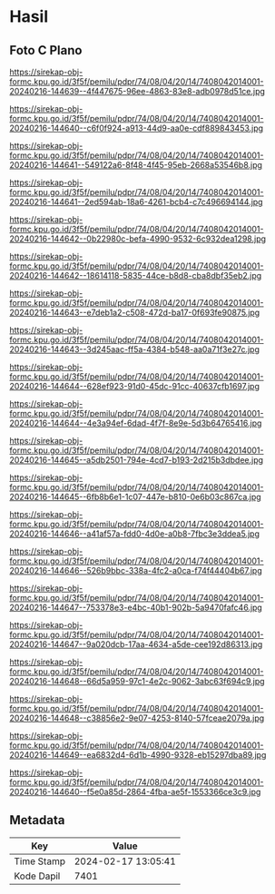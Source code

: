 # Hasil

## Foto C Plano

https://sirekap-obj-formc.kpu.go.id/3f5f/pemilu/pdpr/74/08/04/20/14/7408042014001-20240216-144639--4f447675-96ee-4863-83e8-adb0978d51ce.jpg

https://sirekap-obj-formc.kpu.go.id/3f5f/pemilu/pdpr/74/08/04/20/14/7408042014001-20240216-144640--c6f0f924-a913-44d9-aa0e-cdf889843453.jpg

https://sirekap-obj-formc.kpu.go.id/3f5f/pemilu/pdpr/74/08/04/20/14/7408042014001-20240216-144641--549122a6-8f48-4f45-95eb-2668a53546b8.jpg

https://sirekap-obj-formc.kpu.go.id/3f5f/pemilu/pdpr/74/08/04/20/14/7408042014001-20240216-144641--2ed594ab-18a6-4261-bcb4-c7c496694144.jpg

https://sirekap-obj-formc.kpu.go.id/3f5f/pemilu/pdpr/74/08/04/20/14/7408042014001-20240216-144642--0b22980c-befa-4990-9532-6c932dea1298.jpg

https://sirekap-obj-formc.kpu.go.id/3f5f/pemilu/pdpr/74/08/04/20/14/7408042014001-20240216-144642--18614118-5835-44ce-b8d8-cba8dbf35eb2.jpg

https://sirekap-obj-formc.kpu.go.id/3f5f/pemilu/pdpr/74/08/04/20/14/7408042014001-20240216-144643--e7deb1a2-c508-472d-ba17-0f693fe90875.jpg

https://sirekap-obj-formc.kpu.go.id/3f5f/pemilu/pdpr/74/08/04/20/14/7408042014001-20240216-144643--3d245aac-ff5a-4384-b548-aa0a71f3e27c.jpg

https://sirekap-obj-formc.kpu.go.id/3f5f/pemilu/pdpr/74/08/04/20/14/7408042014001-20240216-144644--628ef923-91d0-45dc-91cc-40637cfb1697.jpg

https://sirekap-obj-formc.kpu.go.id/3f5f/pemilu/pdpr/74/08/04/20/14/7408042014001-20240216-144644--4e3a94ef-6dad-4f7f-8e9e-5d3b64765416.jpg

https://sirekap-obj-formc.kpu.go.id/3f5f/pemilu/pdpr/74/08/04/20/14/7408042014001-20240216-144645--a5db2501-794e-4cd7-b193-2d215b3dbdee.jpg

https://sirekap-obj-formc.kpu.go.id/3f5f/pemilu/pdpr/74/08/04/20/14/7408042014001-20240216-144645--6fb8b6e1-1c07-447e-b810-0e6b03c867ca.jpg

https://sirekap-obj-formc.kpu.go.id/3f5f/pemilu/pdpr/74/08/04/20/14/7408042014001-20240216-144646--a41af57a-fdd0-4d0e-a0b8-7fbc3e3ddea5.jpg

https://sirekap-obj-formc.kpu.go.id/3f5f/pemilu/pdpr/74/08/04/20/14/7408042014001-20240216-144646--526b9bbc-338a-4fc2-a0ca-f74f44404b67.jpg

https://sirekap-obj-formc.kpu.go.id/3f5f/pemilu/pdpr/74/08/04/20/14/7408042014001-20240216-144647--753378e3-e4bc-40b1-902b-5a9470fafc46.jpg

https://sirekap-obj-formc.kpu.go.id/3f5f/pemilu/pdpr/74/08/04/20/14/7408042014001-20240216-144647--9a020dcb-17aa-4634-a5de-cee192d86313.jpg

https://sirekap-obj-formc.kpu.go.id/3f5f/pemilu/pdpr/74/08/04/20/14/7408042014001-20240216-144648--66d5a959-97c1-4e2c-9062-3abc63f694c9.jpg

https://sirekap-obj-formc.kpu.go.id/3f5f/pemilu/pdpr/74/08/04/20/14/7408042014001-20240216-144648--c38856e2-9e07-4253-8140-57fceae2079a.jpg

https://sirekap-obj-formc.kpu.go.id/3f5f/pemilu/pdpr/74/08/04/20/14/7408042014001-20240216-144649--ea6832d4-6d1b-4990-9328-eb15297dba89.jpg

https://sirekap-obj-formc.kpu.go.id/3f5f/pemilu/pdpr/74/08/04/20/14/7408042014001-20240216-144640--f5e0a85d-2864-4fba-ae5f-1553366ce3c9.jpg


## Metadata

| Key        | Value               |
| ---------- | ------------------- |
| Time Stamp | 2024-02-17 13:05:41 |
| Kode Dapil | 7401                |



